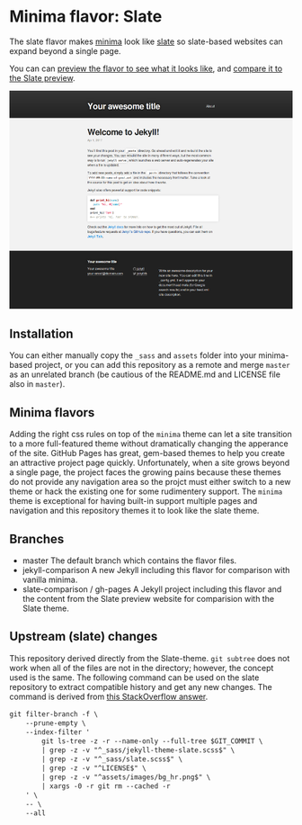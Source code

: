 # Minima flavor: Slate

The slate flavor makes [minima](https://github.com/jekyll/minima) look like [slate](https://github.com/pages-themes/slate) so slate-based websites can expand beyond a single page.

You can can [preview the flavor to see what it looks like](http://vossad01.github.io/jekyll-minima-flavor-slate), and [compare it to the Slate preview](http://pages-themes.github.io/slate).

![slate flavor preview](/screenshot.png)

## Installation
You can either manually copy the `_sass` and `assets` folder into your minima-based project, or you can add this repository as a remote and merge `master` as an unrelated branch (be cautious of the README.md and LICENSE file also in `master`).

## Minima flavors
Adding the right css rules on top of the `minima` theme can let a site transition to a more full-featured theme without dramatically changing the apperance of the site.  GitHub Pages has great, gem-based themes to help you create an attractive project page quickly.  Unfortunately, when a site grows beyond a single page, the project faces the growing pains because these themes do not provide any navigation area so the projct must either switch to a new theme or hack the existing one for some rudimentery support.  The `minima` theme is exceptional for having built-in support multiple pages and navigation and this repository themes it to look like the slate theme.

## Branches
- master
    The default branch which contains the flavor files.
- jekyll-comparison
    A new Jekyll including this flavor for comparison with vanilla minima.
- slate-comparison / gh-pages
    A Jekyll project including this flavor and the content from the Slate preview website for comparision with the Slate theme.

## Upstream (slate) changes
This repository derived directly from the Slate-theme.  `git subtree` does not work when all of the files are not in the directory; however, the concept used is the same.  The following command can be used on the slate repository to extract compatible history and get any new changes.  The command is derived from [this StackOverflow answer](http://stackoverflow.com/a/6006679/1072626).

``` shell
git filter-branch -f \
    --prune-empty \
    --index-filter '
        git ls-tree -z -r --name-only --full-tree $GIT_COMMIT \
        | grep -z -v "^_sass/jekyll-theme-slate.scss$" \
        | grep -z -v "^_sass/slate.scss$" \
        | grep -z -v "^LICENSE$" \
        | grep -z -v "^assets/images/bg_hr.png$" \
        | xargs -0 -r git rm --cached -r
    ' \
    -- \
    --all
```